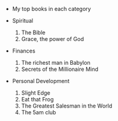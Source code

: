- My top books in each category
- Spiritual
  1. The Bible
  2. Grace, the power of God

- Finances
  1. The richest man in Babylon
  2. Secrets of the Millionaire Mind

- Personal Development
  1. Slight Edge
  2. Eat that Frog
  3. The Greatest Salesman in the World
  4. The 5am club
